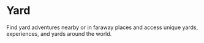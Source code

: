 # Yard
Find yard adventures nearby or in faraway places and access unique yards, experiences, and yards around the world.

